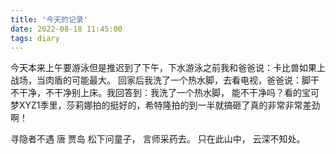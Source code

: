 ```yaml
---
title: '今天的记录'
date: 2022-08-18 11:45:00
tags: diary
---
```

今天本来上午要游泳但是推迟到了下午，下水游泳之前我和爸爸说：卡比兽如果上战场，当肉盾的可能最大。
回家后我洗了一个热水脚，去看电视，爸爸说：脚干不干净，不干净别上床。我回答到：我洗了一个热水脚，
能不干净吗？看的宝可梦XYZ1季里，莎莉娜拍的挺好的，希特隆拍的到一半就搞砸了真的非常非常差劲啊！

寻隐者不遇 唐 贾岛
松下问童子，
言师采药去。
只在此山中，
云深不知处。
